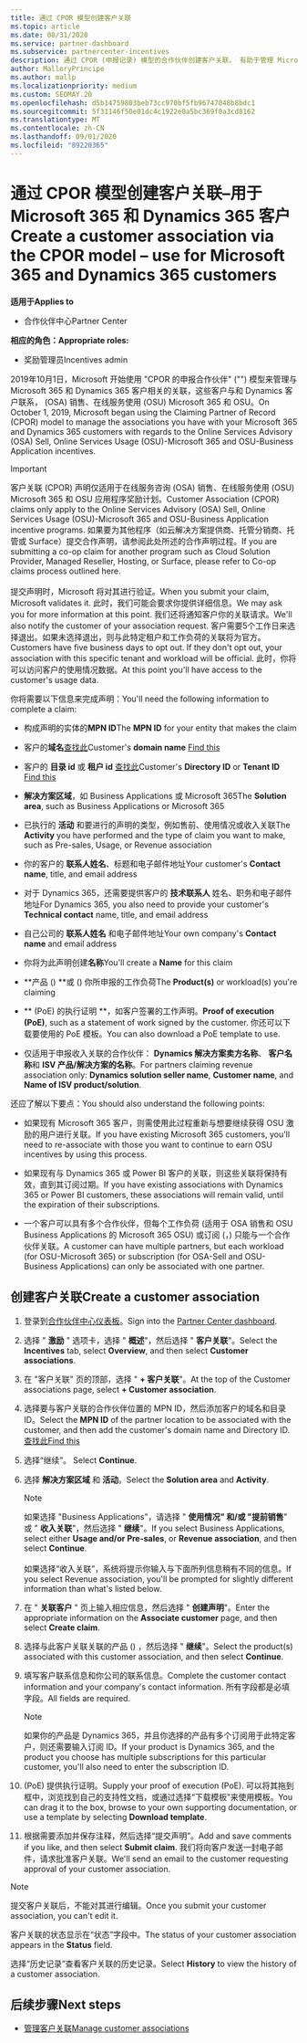```yaml
---
title: 通过 CPOR 模型创建客户关联
ms.topic: article
ms.date: 08/31/2020
ms.service: partner-dashboard
ms.subservice: partnercenter-incentives
description: 通过 CPOR (申报记录) 模型的合作伙伴创建客户关联。 有助于管理 Microsoft 365 和 Dynamics 365 客户的销售、使用情况、& 奖励。
author: MalloryPrincipe
ms.author: mallp
ms.localizationpriority: medium
ms.custom: SEOMAY.20
ms.openlocfilehash: d5b14759803beb73cc970bf5fb96747048b8bdc1
ms.sourcegitcommit: 5f31146f50e01dc4c1922e0a5bc369f0a3cd8162
ms.translationtype: MT
ms.contentlocale: zh-CN
ms.lasthandoff: 09/01/2020
ms.locfileid: "89220365"
---
```

# <a name="create-a-customer-association-via-the-cpor-model--use-for-microsoft-365-and-dynamics-365-customers"></a><span data-ttu-id="f7f7b-104">通过 CPOR 模型创建客户关联–用于 Microsoft 365 和 Dynamics 365 客户</span><span class="sxs-lookup"><span data-stu-id="f7f7b-104">Create a customer association via the CPOR model – use for Microsoft 365 and Dynamics 365 customers</span></span>

<span data-ttu-id="f7f7b-105">**适用于**</span><span class="sxs-lookup"><span data-stu-id="f7f7b-105">**Applies to**</span></span>

- <span data-ttu-id="f7f7b-106">合作伙伴中心</span><span class="sxs-lookup"><span data-stu-id="f7f7b-106">Partner Center</span></span>

<span data-ttu-id="f7f7b-107">**相应的角色：**</span><span class="sxs-lookup"><span data-stu-id="f7f7b-107">**Appropriate roles:**</span></span>

- <span data-ttu-id="f7f7b-108">奖励管理员</span><span class="sxs-lookup"><span data-stu-id="f7f7b-108">Incentives admin</span></span>

<span data-ttu-id="f7f7b-109">2019年10月1日，Microsoft 开始使用 "CPOR 的申报合作伙伴" ("") 模型来管理与 Microsoft 365 和 Dynamics 365 客户相关的关联，这些客户与和 Dynamics 客户联系， (OSA) 销售、在线服务使用 (OSU) Microsoft 365 和 OSU。</span><span class="sxs-lookup"><span data-stu-id="f7f7b-109">On October 1, 2019, Microsoft began using the Claiming Partner of Record (CPOR) model to manage the associations you have with your Microsoft 365 and Dynamics 365 customers with regards to the Online Services Advisory (OSA) Sell, Online Services Usage (OSU)-Microsoft 365 and OSU-Business Application incentives.</span></span>

>[!Important]
> <span data-ttu-id="f7f7b-110">客户关联 (CPOR) 声明仅适用于在线服务咨询 (OSA) 销售、在线服务使用 (OSU) Microsoft 365 和 OSU 应用程序奖励计划。</span><span class="sxs-lookup"><span data-stu-id="f7f7b-110">Customer Association (CPOR) claims only apply to the Online Services Advisory (OSA) Sell, Online Services Usage (OSU)-Microsoft 365 and OSU-Business Application incentive programs.</span></span> <span data-ttu-id="f7f7b-111">如果要为其他程序（如云解决方案提供商、托管分销商、托管或 Surface）提交合作声明，请参阅此处所述的合作声明过程。</span><span class="sxs-lookup"><span data-stu-id="f7f7b-111">If you are submitting a co-op claim for another program such as Cloud Solution Provider, Managed Reseller, Hosting, or Surface, please refer to Co-op claims process outlined here.</span></span> <br><br><span data-ttu-id="f7f7b-112">提交声明时，Microsoft 将对其进行验证。</span><span class="sxs-lookup"><span data-stu-id="f7f7b-112">When you submit your claim, Microsoft validates it.</span></span> <span data-ttu-id="f7f7b-113">此时，我们可能会要求你提供详细信息。</span><span class="sxs-lookup"><span data-stu-id="f7f7b-113">We may ask you for more information at this point.</span></span> <span data-ttu-id="f7f7b-114">我们还将通知客户你的关联请求。</span><span class="sxs-lookup"><span data-stu-id="f7f7b-114">We'll also notify the customer of your association request.</span></span> <span data-ttu-id="f7f7b-115">客户需要5个工作日来选择退出。如果未选择退出，则与此特定租户和工作负荷的关联将为官方。</span><span class="sxs-lookup"><span data-stu-id="f7f7b-115">Customers have five business days to opt out. If they don't opt out, your association with this specific tenant and workload will be official.</span></span> <span data-ttu-id="f7f7b-116">此时，你将可以访问客户的使用情况数据。</span><span class="sxs-lookup"><span data-stu-id="f7f7b-116">At this point you'll have access to the customer's usage data.</span></span> 

<span data-ttu-id="f7f7b-117">你将需要以下信息来完成声明：</span><span class="sxs-lookup"><span data-stu-id="f7f7b-117">You'll need the following information to complete a claim:</span></span>

- <span data-ttu-id="f7f7b-118">构成声明的实体的**MPN ID**</span><span class="sxs-lookup"><span data-stu-id="f7f7b-118">The **MPN ID** for your entity that makes the claim</span></span>

- <span data-ttu-id="f7f7b-119">客户的**域名**[查找此](find-domain-name.md)</span><span class="sxs-lookup"><span data-stu-id="f7f7b-119">Customer's **domain name** [Find this](find-domain-name.md)</span></span>

- <span data-ttu-id="f7f7b-120">客户的 **目录 id** 或 **租户 id** [查找此](find-domain-name.md)</span><span class="sxs-lookup"><span data-stu-id="f7f7b-120">Customer's **Directory ID** or **Tenant ID** [Find this](find-domain-name.md)</span></span>

- <span data-ttu-id="f7f7b-121">**解决方案区域**，如 Business Applications 或 Microsoft 365</span><span class="sxs-lookup"><span data-stu-id="f7f7b-121">The **Solution area**, such as Business Applications or Microsoft 365</span></span>

- <span data-ttu-id="f7f7b-122">已执行的 **活动** 和要进行的声明的类型，例如售前、使用情况或收入关联</span><span class="sxs-lookup"><span data-stu-id="f7f7b-122">The **Activity** you have performed and the type of claim you want to make, such as Pre-sales, Usage, or Revenue association</span></span>

- <span data-ttu-id="f7f7b-123">你的客户的 **联系人姓名**、标题和电子邮件地址</span><span class="sxs-lookup"><span data-stu-id="f7f7b-123">Your customer's **Contact name**, title, and email address</span></span>

- <span data-ttu-id="f7f7b-124">对于 Dynamics 365，还需要提供客户的 **技术联系人** 姓名、职务和电子邮件地址</span><span class="sxs-lookup"><span data-stu-id="f7f7b-124">For Dynamics 365, you also need to provide your customer's **Technical contact** name, title, and email address</span></span>

- <span data-ttu-id="f7f7b-125">自己公司的 **联系人姓名** 和电子邮件地址</span><span class="sxs-lookup"><span data-stu-id="f7f7b-125">Your own company's **Contact name** and email address</span></span>

- <span data-ttu-id="f7f7b-126">你将为此声明创建**名称**</span><span class="sxs-lookup"><span data-stu-id="f7f7b-126">You'll create a **Name** for this claim</span></span>

- <span data-ttu-id="f7f7b-127">\*\*产品 () \*\*或 () 你所申报的工作负荷</span><span class="sxs-lookup"><span data-stu-id="f7f7b-127">The **Product(s)** or workload(s) you're claiming</span></span>

- <span data-ttu-id="f7f7b-128">\*\* (PoE) 的执行证明 \*\*，如客户签署的工作声明。</span><span class="sxs-lookup"><span data-stu-id="f7f7b-128">**Proof of execution (PoE)**, such as a statement of work signed by the customer.</span></span> <span data-ttu-id="f7f7b-129">你还可以下载要使用的 PoE 模板。</span><span class="sxs-lookup"><span data-stu-id="f7f7b-129">You can also download a PoE template to use.</span></span>

- <span data-ttu-id="f7f7b-130">仅适用于申报收入关联的合作伙伴： **Dynamics 解决方案卖方名称**、 **客户名称**和 **ISV 产品/解决方案的名称**。</span><span class="sxs-lookup"><span data-stu-id="f7f7b-130">For partners claiming revenue association only: **Dynamics solution seller name**, **Customer name**, and **Name of ISV product/solution**.</span></span> 

<span data-ttu-id="f7f7b-131">还应了解以下要点：</span><span class="sxs-lookup"><span data-stu-id="f7f7b-131">You should also understand the following points:</span></span>

- <span data-ttu-id="f7f7b-132">如果现有 Microsoft 365 客户，则需使用此过程重新与想要继续获得 OSU 激励的用户进行关联。</span><span class="sxs-lookup"><span data-stu-id="f7f7b-132">If you have existing Microsoft 365 customers, you'll need to re-associate with those you want to continue to earn OSU incentives by using this process.</span></span>

- <span data-ttu-id="f7f7b-133">如果现有与 Dynamics 365 或 Power BI 客户的关联，则这些关联将保持有效，直到其订阅过期。</span><span class="sxs-lookup"><span data-stu-id="f7f7b-133">If you have existing associations with Dynamics 365 or Power BI customers, these associations will remain valid, until the expiration of their subscriptions.</span></span>

- <span data-ttu-id="f7f7b-134">一个客户可以具有多个合作伙伴，但每个工作负荷 (适用于 OSA 销售和 OSU Business Applications 的 Microsoft 365 OSU) 或订阅 (，) 只能与一个合作伙伴关联。</span><span class="sxs-lookup"><span data-stu-id="f7f7b-134">A customer can have multiple partners, but each workload (for OSU-Microsoft 365) or subscription (for OSA-Sell and OSU-Business Applications) can only be associated with one partner.</span></span>

## <a name="create-a-customer-association"></a><span data-ttu-id="f7f7b-135">创建客户关联</span><span class="sxs-lookup"><span data-stu-id="f7f7b-135">Create a customer association</span></span>

1. <span data-ttu-id="f7f7b-136">登录到[合作伙伴中心仪表板](https://partner.microsoft.com/dashboard/)。</span><span class="sxs-lookup"><span data-stu-id="f7f7b-136">Sign into the [Partner Center dashboard](https://partner.microsoft.com/dashboard/).</span></span>

2. <span data-ttu-id="f7f7b-137">选择 " **激励** " 选项卡，选择 " **概述**"，然后选择 " **客户关联**"。</span><span class="sxs-lookup"><span data-stu-id="f7f7b-137">Select the **Incentives** tab, select **Overview**, and then select **Customer associations**.</span></span>

3. <span data-ttu-id="f7f7b-138">在 "客户关联" 页的顶部，选择 " **+ 客户关联**"。</span><span class="sxs-lookup"><span data-stu-id="f7f7b-138">At the top of the Customer associations page, select **+ Customer association**.</span></span>

4. <span data-ttu-id="f7f7b-139">选择要与客户关联的合作伙伴位置的 MPN ID，然后添加客户的域名和目录 ID。</span><span class="sxs-lookup"><span data-stu-id="f7f7b-139">Select the **MPN ID** of the partner location to be associated with the customer, and then add the customer's domain name and Directory ID.</span></span> [<span data-ttu-id="f7f7b-140">查找此</span><span class="sxs-lookup"><span data-stu-id="f7f7b-140">Find this</span></span>](find-domain-name.md)

5. <span data-ttu-id="f7f7b-141">选择“继续”。 </span><span class="sxs-lookup"><span data-stu-id="f7f7b-141">Select **Continue**.</span></span>

6. <span data-ttu-id="f7f7b-142">选择 **解决方案区域** 和 **活动**。</span><span class="sxs-lookup"><span data-stu-id="f7f7b-142">Select the **Solution area** and **Activity**.</span></span> 

   >[!Note]
   >
   ><span data-ttu-id="f7f7b-143">如果选择 "Business Applications"，请选择 " **使用情况" 和/或 "提前销售**" 或 " **收入关联**"，然后选择 " **继续**"。</span><span class="sxs-lookup"><span data-stu-id="f7f7b-143">If you select Business Applications, select either **Usage and/or Pre-sales**, or **Revenue association**, and then select **Continue**.</span></span> 
   <br><br><span data-ttu-id="f7f7b-144">如果选择“收入关联”，系统将提示你输入与下面所列信息稍有不同的信息。</span><span class="sxs-lookup"><span data-stu-id="f7f7b-144">If you select Revenue association, you'll be prompted for slightly different information than what's listed below.</span></span>

7. <span data-ttu-id="f7f7b-145">在 " **关联客户** " 页上输入相应信息，然后选择 " **创建声明**"。</span><span class="sxs-lookup"><span data-stu-id="f7f7b-145">Enter the appropriate information on the **Associate customer** page, and then select **Create claim**.</span></span>

8. <span data-ttu-id="f7f7b-146">选择与此客户关联关联的产品 () ，然后选择 " **继续**"。</span><span class="sxs-lookup"><span data-stu-id="f7f7b-146">Select the product(s) associated with this customer association, and then select **Continue**.</span></span>

9. <span data-ttu-id="f7f7b-147">填写客户联系信息和你公司的联系信息。</span><span class="sxs-lookup"><span data-stu-id="f7f7b-147">Complete the customer contact information and your company's contact information.</span></span> <span data-ttu-id="f7f7b-148">所有字段都是必填字段。</span><span class="sxs-lookup"><span data-stu-id="f7f7b-148">All fields are required.</span></span> 

   >[!NOTE]
   ><span data-ttu-id="f7f7b-149">如果你的产品是 Dynamics 365，并且你选择的产品有多个订阅用于此特定客户，则还需要输入订阅 ID。</span><span class="sxs-lookup"><span data-stu-id="f7f7b-149">If your product is Dynamics 365, and the product you choose has multiple subscriptions for this particular customer, you'll also need to enter the subscription ID.</span></span>

10. <span data-ttu-id="f7f7b-150"> (PoE) 提供执行证明。</span><span class="sxs-lookup"><span data-stu-id="f7f7b-150">Supply your proof of execution (PoE).</span></span> <span data-ttu-id="f7f7b-151">可以将其拖到框中，浏览找到自己的支持性文档，或通过选择“下载模板”来使用模板。</span><span class="sxs-lookup"><span data-stu-id="f7f7b-151">You can drag it to the box, browse to your own supporting documentation, or use a template by selecting **Download template**.</span></span> 

11. <span data-ttu-id="f7f7b-152">根据需要添加并保存注释，然后选择“提交声明”。</span><span class="sxs-lookup"><span data-stu-id="f7f7b-152">Add and save comments if you like, and then select **Submit claim**.</span></span> <span data-ttu-id="f7f7b-153">我们将向客户发送一封电子邮件，请求批准客户关联。</span><span class="sxs-lookup"><span data-stu-id="f7f7b-153">We'll send an email to the customer requesting approval of your customer association.</span></span>

   >[!NOTE]
   ><span data-ttu-id="f7f7b-154">提交客户关联后，不能对其进行编辑。</span><span class="sxs-lookup"><span data-stu-id="f7f7b-154">Once you submit your customer association, you can't edit it.</span></span>

<span data-ttu-id="f7f7b-155">客户关联的状态显示在“状态”字段中。</span><span class="sxs-lookup"><span data-stu-id="f7f7b-155">The status of your customer association appears in the **Status** field.</span></span>

<span data-ttu-id="f7f7b-156">选择“历史记录”查看客户关联的历史记录。</span><span class="sxs-lookup"><span data-stu-id="f7f7b-156">Select **History** to view the history of a customer association.</span></span>

## <a name="next-steps"></a><span data-ttu-id="f7f7b-157">后续步骤</span><span class="sxs-lookup"><span data-stu-id="f7f7b-157">Next steps</span></span>

- [<span data-ttu-id="f7f7b-158">管理客户关联</span><span class="sxs-lookup"><span data-stu-id="f7f7b-158">Manage customer associations</span></span>](incentives-manage-customer-associations.md)